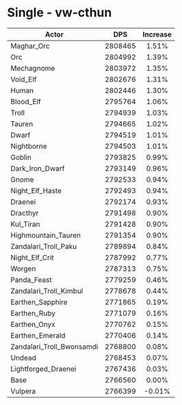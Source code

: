 # Single - vw-cthun
| Actor | DPS | Increase |
|---|:---:|:---:|
|Maghar_Orc|2808465|1.51%|
|Orc|2804992|1.39%|
|Mechagnome|2803972|1.35%|
|Void_Elf|2802676|1.31%|
|Human|2802446|1.30%|
|Blood_Elf|2795764|1.06%|
|Troll|2794939|1.03%|
|Tauren|2794665|1.02%|
|Dwarf|2794519|1.01%|
|Nightborne|2794503|1.01%|
|Goblin|2793825|0.99%|
|Dark_Iron_Dwarf|2793149|0.96%|
|Gnome|2792533|0.94%|
|Night_Elf_Haste|2792493|0.94%|
|Draenei|2792174|0.93%|
|Dracthyr|2791498|0.90%|
|Kul_Tiran|2791428|0.90%|
|Highmountain_Tauren|2791354|0.90%|
|Zandalari_Troll_Paku|2789894|0.84%|
|Night_Elf_Crit|2787992|0.77%|
|Worgen|2787313|0.75%|
|Panda_Feast|2779259|0.46%|
|Zandalari_Troll_Kimbul|2778678|0.44%|
|Earthen_Sapphire|2771865|0.19%|
|Earthen_Ruby|2771079|0.16%|
|Earthen_Onyx|2770762|0.15%|
|Earthen_Emerald|2770406|0.14%|
|Zandalari_Troll_Bwonsamdi|2768800|0.08%|
|Undead|2768453|0.07%|
|Lightforged_Draenei|2767436|0.03%|
|Base|2766560|0.00%|
|Vulpera|2766399|-0.01%|
